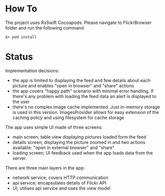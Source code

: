 # How To
The project uses RxSwift Cocoapods.
Please navigate to FlickrBrowser folder and run the following command

    $> pod install



# Status

Implementation decisions:

* the app is limited to displaying the feed and few details about each picture and enables "open in browser" and "share" actions
* the app covers "happy path" scenario with minimal error handling. If there's any problem with loading the feed data an alert is displayed to the user
* there's no complex image cache implemented. Just in-memory storage is used in this version. ImagesProvider allows for easy extension of the caching policy and using filesystem for cache storage 


The app uses simple UI made of three screens:

 * main screen; table view displaying pictures loaded form the feed
 * details screen; displaying the picture zoomed in and two actions available: "open in external browser" and "share"
 * loading screen; UI feedback used when the app loads data from the server. 

There are three main layers in the app:

 * network service; covers HTTP communication
 * api service; encapsulates details of Flickr API
 * UI; utilises api service and uses the view model